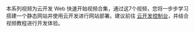 本系列视频为云开发 Web 快速开始视频合集，通过这7个视频，您将一步步学习搭建一个静态网站并使用云开发进行网站部署。建议前往 [云开发控制台](https://console.cloud.tencent.com/tcb/)，并结合视频教程进行开发体验。


